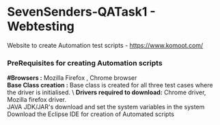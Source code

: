 # SevenSenders-QATask1 - Webtesting
Website to create Automation test scripts - https://www.komoot.com/
### PreRequisites for creating Automation scripts
**#Browsers :** Mozilla Firefox , Chrome browser \
**Base Class creation :** Base class is created for all three test cases where the driver is initialised. \ 
**Drivers required to download:** Chrome driver, Mozilla firefox driver. \
JAVA JDK/JAR's download and set the system variables in the system
Download the Eclipse IDE for creation of Automated scripts


